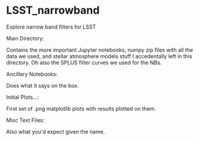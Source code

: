 # LSST_narrowband

Explore narrow band filters for LSST

Main Directory:

Contains the more important Jupyter notebooks, numpy zip files with all the data we used, and stellar atmosphere models stuff I accedentally left in this directory. Oh also the SPLUS filter curves we used for the NBs.

Ancillary Notebooks:

Does what it says on the box.

Initial Plots...:

First set of .png matplotlib plots with results plotted on them.

Misc Text Files:

Also what you'd expect given the name.